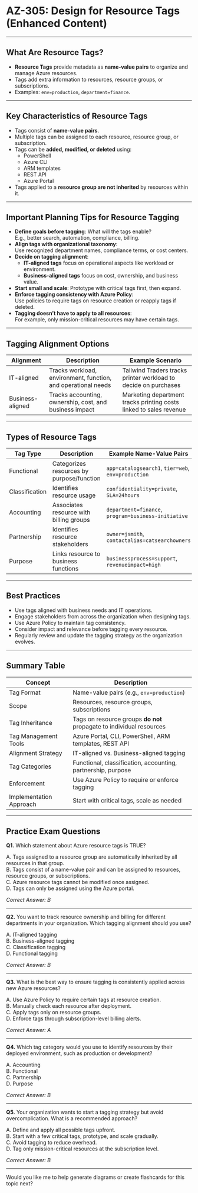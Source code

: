 # AZ-305: Design for Resource Tags (Enhanced Content)

---

## What Are Resource Tags?

- **Resource Tags** provide metadata as **name-value pairs** to organize and manage Azure resources.
- Tags add extra information to resources, resource groups, or subscriptions.
- Examples: `env=production`, `department=finance`.

---

## Key Characteristics of Resource Tags

- Tags consist of **name-value pairs**.
- Multiple tags can be assigned to each resource, resource group, or subscription.
- Tags can be **added, modified, or deleted** using:
  - PowerShell
  - Azure CLI
  - ARM templates
  - REST API
  - Azure Portal
- Tags applied to a **resource group are not inherited** by resources within it.

---

## Important Planning Tips for Resource Tagging

- **Define goals before tagging**: What will the tags enable?  
  E.g., better search, automation, compliance, billing.
- **Align tags with organizational taxonomy**:  
  Use recognized department names, compliance terms, or cost centers.
- **Decide on tagging alignment**:  
  - **IT-aligned tags** focus on operational aspects like workload or environment.  
  - **Business-aligned tags** focus on cost, ownership, and business value.
- **Start small and scale**: Prototype with critical tags first, then expand.
- **Enforce tagging consistency with Azure Policy**:  
  Use policies to require tags on resource creation or reapply tags if deleted.
- **Tagging doesn’t have to apply to all resources**:  
  For example, only mission-critical resources may have certain tags.

---

## Tagging Alignment Options

| Alignment       | Description                                                | Example Scenario                                                     |
|-----------------|------------------------------------------------------------|----------------------------------------------------------------------|
| IT-aligned      | Tracks workload, environment, function, and operational needs | Tailwind Traders tracks printer workload to decide on purchases     |
| Business-aligned| Tracks accounting, ownership, cost, and business impact    | Marketing department tracks printing costs linked to sales revenue  |

---

## Types of Resource Tags

| Tag Type       | Description                                | Example Name-Value Pairs                              |
|----------------|--------------------------------------------|------------------------------------------------------|
| Functional     | Categorizes resources by purpose/function | `app=catalogsearch1`, `tier=web`, `env=production`   |
| Classification | Identifies resource usage                   | `confidentiality=private`, `SLA=24hours`             |
| Accounting     | Associates resource with billing groups    | `department=finance`, `program=business-initiative` |
| Partnership    | Identifies resource stakeholders            | `owner=jsmith`, `contactalias=catsearchowners`       |
| Purpose        | Links resource to business functions        | `businessprocess=support`, `revenueimpact=high`      |

---

## Best Practices

- Use tags aligned with business needs and IT operations.
- Engage stakeholders from across the organization when designing tags.
- Use Azure Policy to maintain tag consistency.
- Consider impact and relevance before tagging every resource.
- Regularly review and update the tagging strategy as the organization evolves.

---

## Summary Table

| Concept                    | Description                                                         |
|----------------------------|---------------------------------------------------------------------|
| Tag Format                 | Name-value pairs (e.g., `env=production`)                           |
| Scope                      | Resources, resource groups, subscriptions                           |
| Tag Inheritance            | Tags on resource groups **do not** propagate to individual resources|
| Tag Management Tools       | Azure Portal, CLI, PowerShell, ARM templates, REST API             |
| Alignment Strategy         | IT-aligned vs. Business-aligned tagging                             |
| Tag Categories             | Functional, classification, accounting, partnership, purpose       |
| Enforcement                | Use Azure Policy to require or enforce tagging                     |
| Implementation Approach    | Start with critical tags, scale as needed                          |

---

## Practice Exam Questions

**Q1.** Which statement about Azure resource tags is TRUE?

A. Tags assigned to a resource group are automatically inherited by all resources in that group.  
B. Tags consist of a name-value pair and can be assigned to resources, resource groups, or subscriptions.  
C. Azure resource tags cannot be modified once assigned.  
D. Tags can only be assigned using the Azure portal.  

*Correct Answer: B*

---

**Q2.** You want to track resource ownership and billing for different departments in your organization. Which tagging alignment should you use?

A. IT-aligned tagging  
B. Business-aligned tagging  
C. Classification tagging  
D. Functional tagging  

*Correct Answer: B*

---

**Q3.** What is the best way to ensure tagging is consistently applied across new Azure resources?

A. Use Azure Policy to require certain tags at resource creation.  
B. Manually check each resource after deployment.  
C. Apply tags only on resource groups.  
D. Enforce tags through subscription-level billing alerts.  

*Correct Answer: A*

---

**Q4.** Which tag category would you use to identify resources by their deployed environment, such as production or development?

A. Accounting  
B. Functional  
C. Partnership  
D. Purpose  

*Correct Answer: B*

---

**Q5.** Your organization wants to start a tagging strategy but avoid overcomplication. What is a recommended approach?

A. Define and apply all possible tags upfront.  
B. Start with a few critical tags, prototype, and scale gradually.  
C. Avoid tagging to reduce overhead.  
D. Tag only mission-critical resources at the subscription level.  

*Correct Answer: B*

---

Would you like me to help generate diagrams or create flashcards for this topic next?
